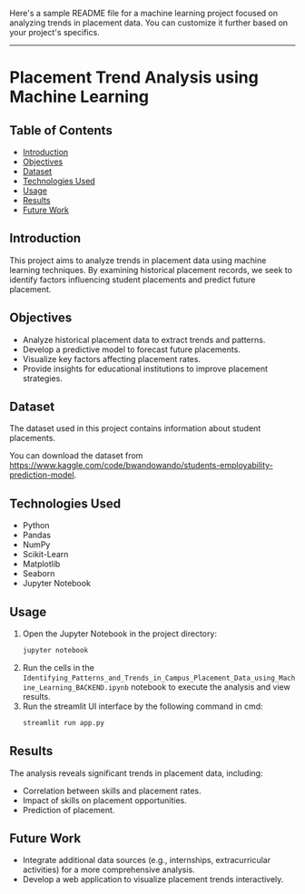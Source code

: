 Here's a sample README file for a machine learning project focused on analyzing trends in placement data. You can customize it further based on your project's specifics.

---

# Placement Trend Analysis using Machine Learning

## Table of Contents
- [Introduction](#introduction)
- [Objectives](#objectives)
- [Dataset](#dataset)
- [Technologies Used](#technologies-used)
- [Usage](#usage)
- [Results](#results)
- [Future Work](#future-work)

## Introduction
This project aims to analyze trends in placement data using machine learning techniques. By examining historical placement records, we seek to identify factors influencing student placements and predict future placement.

## Objectives
- Analyze historical placement data to extract trends and patterns.
- Develop a predictive model to forecast future placements.
- Visualize key factors affecting placement rates.
- Provide insights for educational institutions to improve placement strategies.

## Dataset
The dataset used in this project contains information about student placements.

You can download the dataset from https://www.kaggle.com/code/bwandowando/students-employability-prediction-model.

## Technologies Used
- Python
- Pandas
- NumPy
- Scikit-Learn
- Matplotlib
- Seaborn
- Jupyter Notebook

## Usage
1. Open the Jupyter Notebook in the project directory:
   ```bash
   jupyter notebook
   ```
2. Run the cells in the `Identifying_Patterns_and_Trends_in_Campus_Placement_Data_using_Machine_Learning_BACKEND.ipynb` notebook to execute the analysis and view results.
3. Run the streamlit UI interface by the following command in cmd:
   ```bash
   streamlit run app.py
   ```

## Results
The analysis reveals significant trends in placement data, including:
- Correlation between skills and placement rates.
- Impact of skills on placement opportunities.
- Prediction of placement.


## Future Work
- Integrate additional data sources (e.g., internships, extracurricular activities) for a more comprehensive analysis.
- Develop a web application to visualize placement trends interactively.
